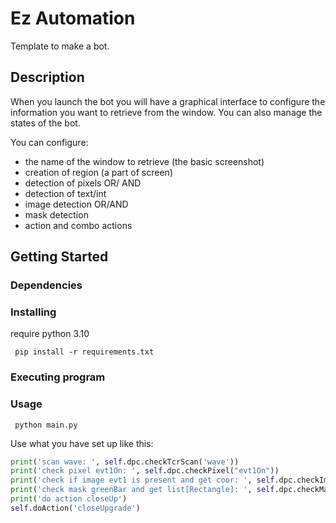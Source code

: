 # Ez Automation

Template to make a bot. 




## Description

When you launch the bot you will have a graphical interface to configure the information you want to retrieve from the window.
You can also manage the states of the bot.

You can configure:
- the name of the window to retrieve (the basic screenshot)
- creation of region (a part of screen)
- detection of pixels OR/ AND 
- detection of text/int 
- image detection OR/AND
- mask detection
- action and combo actions

## Getting Started

### Dependencies



### Installing

require python 3.10
````shell
 pip install -r requirements.txt
````

### Executing program

### Usage

````shell
 python main.py
````

Use what you have set up like this:
````python
print('scan wave: ', self.dpc.checkTcrScan('wave'))
print('check pixel evt1On: ', self.dpc.checkPixel("evt1On"))
print('check if image evt1 is present and get coor: ', self.dpc.checkImageMatch('evt1'))
print('check mask greenBar and get list[Rectangle]: ', self.dpc.checkMaskDetection('greenBar'))
print('do action closeUp')
self.doAction('closeUpgrade')
````
